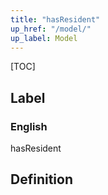 ```yaml
---
title: "hasResident"
up_href: "/model/"
up_label: Model
---
```


[TOC]

## Label

### English
hasResident


## Definition



    
